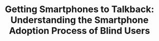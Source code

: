 ---
###############
# DO NOT EDIT
layout: publication
###############

###############
# TO EDIT
# pub title
title: "Getting Smartphones to Talkback: Understanding the Smartphone Adoption Process of Blind Users"

# publication image
image:
 name: 2019_interact_risa.jpg

 alt-text: "A blind person interacting with a smartphone using headphones." # provide a short description for the image #a11y

# short description of the publication
description: " We conducted a twelve week in-the-wild longitudinal study with five novice blind users to understand the adoption process of smartphones. We characterized their concerns, barriers, support mechanisms and evolution throughout the eight week period."

# authors of the publication
authors: "André Rodrigues, Kyle Montague, Hugo Nicolau, Tiago Guerreiro"

# link to the pdf
pdf: http://www.di.fc.ul.pt/~tjvg/amc/tbb/adoption.pdf

conference-name: ASSETS
venue: "17th International ACM SIGACCESS Conference on Computers and Accessibility. Lisboa, Portugal, October, 2015"
year: 2015

projects:
 - smartphone_accessibility

# area for filter purpose
area: access
###############

---